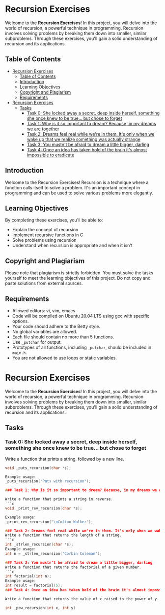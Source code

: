 # Recursion Exercises

Welcome to the **Recursion Exercises**! In this project, you will delve into the world of recursion, a powerful technique in programming. Recursion involves solving problems by breaking them down into smaller, similar subproblems. Through these exercises, you'll gain a solid understanding of recursion and its applications.

## Table of Contents

- [Recursion Exercises](#recursion-exercises)
	- [Table of Contents](#table-of-contents)
	- [Introduction](#introduction)
	- [Learning Objectives](#learning-objectives)
	- [Copyright and Plagiarism](#copyright-and-plagiarism)
	- [Requirements](#requirements)
- [Recursion Exercises](#recursion-exercises-1)
	- [Tasks](#tasks)
		- [Task 0: She locked away a secret, deep inside herself, something she once knew to be true... but chose to forget](#task-0-she-locked-away-a-secret-deep-inside-herself-something-she-once-knew-to-be-true-but-chose-to-forget)
		- [Task 1: Why is it so important to dream? Because, in my dreams we are together](#task-1-why-is-it-so-important-to-dream-because-in-my-dreams-we-are-together)
		- [Task 2: Dreams feel real while we're in them. It's only when we wake up that we realize something was actually strange](#task-2-dreams-feel-real-while-were-in-them-its-only-when-we-wake-up-that-we-realize-something-was-actually-strange)
		- [Task 3: You mustn't be afraid to dream a little bigger, darling](#task-3-you-mustnt-be-afraid-to-dream-a-little-bigger-darling)
		- [Task 4: Once an idea has taken hold of the brain it's almost impossible to eradicate](#task-4-once-an-idea-has-taken-hold-of-the-brain-its-almost-impossible-to-eradicate)

## Introduction

Welcome to the Recursion Exercises! Recursion is a technique where a function calls itself to solve a problem. It's an important concept in programming and can be used to solve various problems more elegantly.

## Learning Objectives

By completing these exercises, you'll be able to:

- Explain the concept of recursion
- Implement recursive functions in C
- Solve problems using recursion
- Understand when recursion is appropriate and when it isn't

## Copyright and Plagiarism

Please note that plagiarism is strictly forbidden. You must solve the tasks yourself to meet the learning objectives of this project. Do not copy and paste solutions from external sources.

## Requirements

- Allowed editors: vi, vim, emacs
- Code will be compiled on Ubuntu 20.04 LTS using gcc with specific options.
- Your code should adhere to the Betty style.
- No global variables are allowed.
- Each file should contain no more than 5 functions.
- Use `_putchar` for output.
- Prototypes of all functions, including `_putchar`, should be included in `main.h`.
- You are not allowed to use loops or static variables.

# Recursion Exercises

Welcome to the **Recursion Exercises**! In this project, you will delve into the world of recursion, a powerful technique in programming. Recursion involves solving problems by breaking them down into smaller, similar subproblems. Through these exercises, you'll gain a solid understanding of recursion and its applications.

## Tasks

### Task 0: She locked away a secret, deep inside herself, something she once knew to be true... but chose to forget

Write a function that prints a string, followed by a new line.

```c
void _puts_recursion(char *s);

Example usage:
_puts_recursion("Puts with recursion");

### Task 1: Why is it so important to dream? Because, in my dreams we are together

Write a function that prints a string in reverse.
```c
void _print_rev_recursion(char *s);

Example usage:
_print_rev_recursion("\nColton Walker");

### Task 2: Dreams feel real while we're in them. It's only when we wake up that we realize something was actually strange
Write a function that returns the length of a string.
```c
int _strlen_recursion(char *s);
Example usage:
int n = _strlen_recursion("Corbin Coleman");

### Task 3: You mustn't be afraid to dream a little bigger, darling
Write a function that returns the factorial of a given number.
```c
int factorial(int n);
Example usage:
int result = factorial(5);
### Task 4: Once an idea has taken hold of the brain it's almost impossible to eradicate

Write a function that returns the value of x raised to the power of y.

int _pow_recursion(int x, int y)
